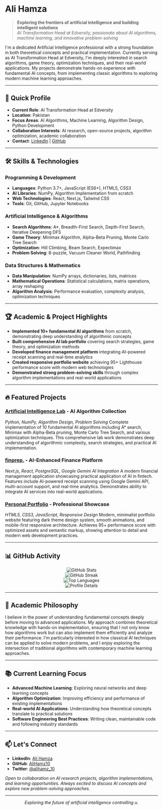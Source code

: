 # Ali Hamza

> **Exploring the frontiers of artificial intelligence and building intelligent solutions**  
> *AI Transformation Head at Edversity, passionate about AI algorithms, machine learning, and innovative problem-solving*

I'm a dedicated Artificial Intelligence professional with a strong foundation in both theoretical concepts and practical implementation. Currently serving as AI Transformation Head at Edversity, I'm deeply interested in search algorithms, game theory, optimization techniques, and their real-world applications. My projects demonstrate hands-on experience with fundamental AI concepts, from implementing classic algorithms to exploring modern machine learning approaches.

---

## 🚀 Quick Profile

- **Current Role**: AI Transformation Head at Edversity
- **Location**: Pakistan
- **Focus Areas**: AI Algorithms, Machine Learning, Algorithm Design, Python Development
- **Collaboration Interests**: AI research, open-source projects, algorithm optimization, academic collaboration
- **Contact**: [LinkedIn](https://www.linkedin.com/in/alihamz/) | [GitHub](https://github.com/AliHamz10)

---

## 🛠️ Skills & Technologies

### **Programming & Development**
- **Languages**: Python 3.7+, JavaScript (ES6+), HTML5, CSS3
- **AI Libraries**: NumPy, Algorithm Implementation from scratch
- **Web Technologies**: React, Next.js, Tailwind CSS
- **Tools**: Git, GitHub, Jupyter Notebooks

### **Artificial Intelligence & Algorithms**
- **Search Algorithms**: A*, Breadth-First Search, Depth-First Search, Iterative Deepening DFS
- **Game Theory**: Minimax Algorithm, Alpha-Beta Pruning, Monte Carlo Tree Search
- **Optimization**: Hill Climbing, Beam Search, Expectimax
- **Problem Solving**: 8-puzzle, Vacuum Cleaner World, Pathfinding

### **Data Structures & Mathematics**
- **Data Manipulation**: NumPy arrays, dictionaries, lists, matrices
- **Mathematical Operations**: Statistical calculations, matrix operations, array reshaping
- **Algorithm Analysis**: Performance evaluation, complexity analysis, optimization techniques

---

## 🏆 Academic & Project Highlights

- **Implemented 10+ fundamental AI algorithms** from scratch, demonstrating deep understanding of algorithmic concepts
- **Built comprehensive AI lab portfolio** covering search strategies, game theory, and optimization methods
- **Developed finance management platform** integrating AI-powered receipt scanning and real-time analytics
- **Created responsive portfolio website** achieving 95+ Lighthouse performance score with modern web technologies
- **Demonstrated strong problem-solving skills** through complex algorithm implementations and real-world applications

---

## 🔥 Featured Projects

### **[Artificial Intelligence Lab](https://github.com/AliHamz10/Artificial-Intelligence-Lab-COMP-340L)** - AI Algorithm Collection
*Python, NumPy, Algorithm Design, Problem Solving*
Complete implementation of 10 fundamental AI algorithms including A* search, Minimax with Alpha-Beta pruning, Monte Carlo Tree Search, and various optimization techniques. This comprehensive lab work demonstrates deep understanding of algorithmic complexity, search strategies, and practical AI implementation.

### **[finprep.](https://github.com/AliHamz10/finprep.)** - AI-Enhanced Finance Platform
*Next.js, React, PostgreSQL, Google Gemini AI Integration*
A modern financial management application showcasing practical application of AI in fintech. Features include AI-powered receipt scanning using Google Gemini API, multi-account support, and real-time analytics. Demonstrates ability to integrate AI services into real-world applications.

### **[Personal Portfolio](https://github.com/AliHamz10/Personal-Portfolio)** - Professional Showcase
*HTML5, CSS3, JavaScript, Responsive Design*
Modern, minimalist portfolio website featuring dark theme design system, smooth animations, and mobile-first responsive architecture. Achieves 95+ performance score with optimized assets and semantic markup, showing attention to detail and modern web development practices.

---

## 📊 GitHub Activity

<div align="center">
  <img src="https://github-readme-stats.vercel.app/api?username=AliHamz10&show_icons=true&theme=radical&hide_border=true&bg_color=0d1117&title_color=ff6b6b&text_color=ffffff&icon_color=ff6b6b&ring_color=ff6b6b" alt="GitHub Stats" />
</div>

<div align="center">
  <img src="https://github-readme-streak-stats.herokuapp.com/?user=AliHamz10&theme=radical&hide_border=true&background=0d1117&stroke=ff6b6b&ring=ff6b6b&fire=ff6b6b&currStreakNum=ffffff&currStreakLabel=ff6b6b&sideLabels=ff6b6b&dates=ffffff" alt="GitHub Streak" />
</div>

<div align="center">
  <img src="https://github-readme-stats.vercel.app/api/top-langs/?username=AliHamz10&layout=compact&theme=radical&hide_border=true&bg_color=0d1117&title_color=ff6b6b&text_color=ffffff" alt="Top Languages" />
</div>

<div align="center">
  <img src="https://github-profile-summary-cards.vercel.app/api/cards/profile-details?username=AliHamz10&theme=radical" alt="Profile Details" />
</div>

---

## 🌟 Academic Philosophy

I believe in the power of understanding fundamental concepts deeply before moving to advanced applications. My approach combines theoretical knowledge with hands-on implementation, ensuring that I not only know how algorithms work but can also implement them efficiently and analyze their performance. I'm particularly interested in how classical AI techniques can be applied to solve modern problems, and I enjoy exploring the intersection of traditional algorithms with contemporary machine learning approaches.

---

## 📚 Current Learning Focus

- **Advanced Machine Learning**: Exploring neural networks and deep learning concepts
- **Algorithm Optimization**: Improving efficiency and performance of existing implementations
- **Real-world AI Applications**: Understanding how theoretical concepts translate to practical solutions
- **Software Engineering Best Practices**: Writing clean, maintainable code and following industry standards

---

## 📫 Let's Connect

- **LinkedIn**: [Ali Hamza](https://www.linkedin.com/in/alihamz/)
- **GitHub**: [AliHamz10](https://github.com/AliHamz10)
- **Twitter**: [@alihamz_10](https://twitter.com/alihamz_10)

*Open to collaboration on AI research projects, algorithm implementations, and learning opportunities. Always excited to discuss AI concepts and explore new problem-solving approaches.*

---

<div align="center">
  <em>Exploring the future of artificial intelligence controlling u.</em>
</div>
